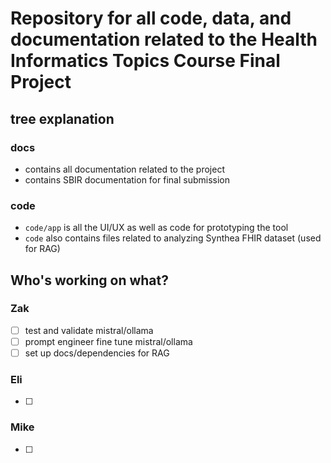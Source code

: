# Repository for all code, data, and documentation related to the Health Informatics Topics Course Final Project

## tree explanation

### docs
- contains all documentation related to the project
- contains SBIR documentation for final submission

### code
- `code/app` is all the UI/UX as well as code for prototyping the tool
- `code` also contains files related to analyzing Synthea FHIR dataset (used for RAG)

## Who's working on what?

### Zak
- [ ] test and validate mistral/ollama
- [ ] prompt engineer fine tune mistral/ollama
- [ ] set up docs/dependencies for RAG

### Eli
- [ ]



### Mike
- [ ]
